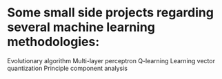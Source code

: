 # Some small side projects regarding several machine learning methodologies:
Evolutionary algorithm 
Multi-layer perceptron
Q-learning
Learning vector quantization 
Principle component analysis


